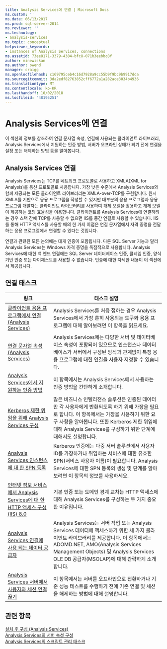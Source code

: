 ```yaml
---
title: Analysis Services에 연결 | Microsoft Docs
ms.custom: ''
ms.date: 06/13/2017
ms.prod: sql-server-2014
ms.reviewer: ''
ms.technology:
- analysis-services
ms.topic: conceptual
helpviewer_keywords:
- instances of Analysis Services, connections
ms.assetid: 73ee8171-3379-4384-bfc8-071b3eebbc8f
author: minewiskan
ms.author: owend
manager: craigg
ms.openlocfilehash: c169795ceb4c16d7928a9cc55b9f9bc9b9917dda
ms.sourcegitcommit: 3da2edf82763852cff6772a1a282ace3034b4936
ms.translationtype: MT
ms.contentlocale: ko-KR
ms.lasthandoff: 10/02/2018
ms.locfileid: "48195251"
---
```

# <a name="connect-to-analysis-services"></a>Analysis Services에 연결
  이 섹션의 정보를 참조하여 연결 문자열 속성, 연결에 사용되는 클라이언트 라이브러리, Analysis Services에서 지원하는 인증 방법, 서버가 오프라인 상태가 되기 전에 연결을 설정 또는 해제하는 방법 등을 알아봅니다.  
  
## <a name="analysis-services-connections"></a>Analysis Services 연결  
 Analysis Services는 TCP를 네트워크 프로토콜로 사용하고 XMLA(XML for Analysis)를 통신 프로토콜로 사용합니다. 가장 낮은 수준에서 Analysis Services와 함께 제공되는 모든 클라이언트 라이브러리는 XMLA-over-TCP를 구현합니다. 원시 XMLA를 기반으로 응용 프로그램을 작성할 수 있지만 대부분의 응용 프로그램과 응용 프로그램 개발자는 클라이언트 라이브러리를 사용하여 개체 모델을 활용하고 개체 모델이 제공하는 코딩 효율성을 이용합니다. 클라이언트를 Analysis Services에 연결하려는 경우 스택 간에 TCP를 사용할 수 없으면 IIS를 중간 연결로 사용할 수 있습니다. IIS를 통해 HTTP 액세스를 사용할 때의 한 가지 이점은 연결 문자열에서 자격 증명을 전달하는 응용 프로그램에서 연결할 수 있다는 것입니다.  
  
 연결과 관련된 모든 논의에는 대개 인증이 포함됩니다. 다른 SQL Server 기능과 달리 Analysis Services는 Windows 자격 증명을 독점적으로 사용합니다. Analysis Services에 대한 백 엔드 연결에는 SQL Server 데이터베이스 인증, 클레임 인증, 양식 기반 인증 또는 다이제스트를 사용할 수 없습니다. 인증에 대한 자세한 내용이 이 섹션에서 제공됩니다.  
  
##  <a name="bkmk_clientApps"></a> 연결 태스크  
  
|링크|태스크 설명|  
|----------|----------------------|  
|[클라이언트 응용 프로그램에서 연결 &#40;Analysis Services&#41;](connect-from-client-applications-analysis-services.md)|Analysis Services를 처음 접하는 경우 Analysis Services에서 가장 흔히 사용되는 도구와 응용 프로그램에 대해 알아보려면 이 항목을 읽으세요.|  
|[연결 문자열 속성 &#40;Analysis Services&#41;](connection-string-properties-analysis-services.md)|Analysis Services에는 다양한 서버 및 데이터베이스 속성이 포함되어 있으므로 인스턴스나 데이터베이스가 서버에서 구성된 방식과 관계없이 특정 응용 프로그램에 대한 연결을 사용자 지정할 수 있습니다.|  
|[Analysis Services에서 지 원하는 인증 방법](authentication-methodologies-supported-by-analysis-services.md)|이 항목에서는 Analysis Services에서 사용하는 인증 방법을 간단하게 소개합니다.|  
|[Kerberos 제한 위임을 위해 Analysis Services 구성](configure-analysis-services-for-kerberos-constrained-delegation.md)|많은 비즈니스 인텔리전스 솔루션은 인증된 데이터만 각 사용자에게 반환되도록 하기 위해 가장을 필요로 합니다. 이 항목에서는 가장을 사용하기 위한 요구 사항을 알아봅니다. 또한 Kerberos 제한 위임에 대해 Analysis Services를 구성하기 위한 단계에 대해서도 설명합니다.|  
|[Analysis Services 인스턴스에 대 한 SPN 등록](spn-registration-for-an-analysis-services-instance.md)|Kerberos 인증에는 다중 서버 솔루션에서 사용자 ID를 가장하거나 위임하는 서비스에 대한 유효한 SPN(서비스 사용자 이름)이 필요합니다. Analysis Services에 대한 SPN 등록의 생성 및 단계를 알아보려면 이 항목의 정보를 사용하세요.|  
|[인터넷 정보 서비스에서 Analysis Services에 대 한 HTTP 액세스 구성 &#40;IIS&#41; 8.0](configure-http-access-to-analysis-services-on-iis-8-0.md)|기본 인증 또는 도메인 경계 교차는 HTTP 액세스에 대해 Analysis Services를 구성하는 두 가지 중요한 이유입니다.|  
|[Analysis Services 연결에 사용 되는 데이터 공급자](data-providers-used-for-analysis-services-connections.md)|Analysis Services는 서버 작업 또는 Analysis Services 데이터에 액세스하기 위한 세 가지 클라이언트 라이브러리를 제공합니다. 이 항목에서는 ADOMD.NET, AMO(Analysis Services Management Objects) 및 Analysis Services OLE DB 공급자(MSOLAP)에 대해 간략하게 소개합니다.|  
|[Analysis Services 서버에서 사용자와 세션 연결 끊기](disconnect-users-and-sessions-on-analysis-services-server.md)|이 항목에서는 서버를 오프라인으로 전환하거나 기준 성능 테스트를 수행하기 전에 기존 연결 및 세션을 해제하는 방법에 대해 설명합니다.|  
  
## <a name="see-also"></a>관련 항목  
 [설치 후 구성 &#40;Analysis Services&#41;](post-install-configuration-analysis-services.md)   
 [Analysis Services의 서버 속성 구성](../server-properties/server-properties-in-analysis-services.md)   
 [Analysis Services의 스크립트 관리 태스크](../script-administrative-tasks-in-analysis-services.md)  
  
  
